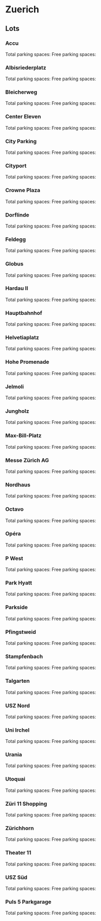 # Zuerich

## Lots

### Accu

Total parking spaces: <Value topic="parken-dd/parken-dd/Zuerich/zuerichparkhausaccu/total"/>
Free parking spaces: <Value topic="parken-dd/parken-dd/Zuerich/zuerichparkhausaccu/free"/>

### Albisriederplatz

Total parking spaces: <Value topic="parken-dd/parken-dd/Zuerich/zuerichparkhausalbisriederplatz/total"/>
Free parking spaces: <Value topic="parken-dd/parken-dd/Zuerich/zuerichparkhausalbisriederplatz/free"/>

### Bleicherweg

Total parking spaces: <Value topic="parken-dd/parken-dd/Zuerich/zuerichparkhausbleicherweg/total"/>
Free parking spaces: <Value topic="parken-dd/parken-dd/Zuerich/zuerichparkhausbleicherweg/free"/>

### Center Eleven

Total parking spaces: <Value topic="parken-dd/parken-dd/Zuerich/zuerichparkhauscentereleven/total"/>
Free parking spaces: <Value topic="parken-dd/parken-dd/Zuerich/zuerichparkhauscentereleven/free"/>

### City Parking

Total parking spaces: <Value topic="parken-dd/parken-dd/Zuerich/zuerichparkhauscityparking/total"/>
Free parking spaces: <Value topic="parken-dd/parken-dd/Zuerich/zuerichparkhauscityparking/free"/>

### Cityport

Total parking spaces: <Value topic="parken-dd/parken-dd/Zuerich/zuerichparkhauscityport/total"/>
Free parking spaces: <Value topic="parken-dd/parken-dd/Zuerich/zuerichparkhauscityport/free"/>

### Crowne Plaza

Total parking spaces: <Value topic="parken-dd/parken-dd/Zuerich/zuerichparkhauscrowneplaza/total"/>
Free parking spaces: <Value topic="parken-dd/parken-dd/Zuerich/zuerichparkhauscrowneplaza/free"/>

### Dorflinde

Total parking spaces: <Value topic="parken-dd/parken-dd/Zuerich/zuerichparkhausdorflinde/total"/>
Free parking spaces: <Value topic="parken-dd/parken-dd/Zuerich/zuerichparkhausdorflinde/free"/>

### Feldegg

Total parking spaces: <Value topic="parken-dd/parken-dd/Zuerich/zuerichparkhausfeldegg/total"/>
Free parking spaces: <Value topic="parken-dd/parken-dd/Zuerich/zuerichparkhausfeldegg/free"/>

### Globus

Total parking spaces: <Value topic="parken-dd/parken-dd/Zuerich/zuerichparkhausglobus/total"/>
Free parking spaces: <Value topic="parken-dd/parken-dd/Zuerich/zuerichparkhausglobus/free"/>

### Hardau II

Total parking spaces: <Value topic="parken-dd/parken-dd/Zuerich/zuerichparkhaushardauii/total"/>
Free parking spaces: <Value topic="parken-dd/parken-dd/Zuerich/zuerichparkhaushardauii/free"/>

### Hauptbahnhof

Total parking spaces: <Value topic="parken-dd/parken-dd/Zuerich/zuerichparkhaushauptbahnhof/total"/>
Free parking spaces: <Value topic="parken-dd/parken-dd/Zuerich/zuerichparkhaushauptbahnhof/free"/>

### Helvetiaplatz

Total parking spaces: <Value topic="parken-dd/parken-dd/Zuerich/zuerichparkhaushelvetiaplatz/total"/>
Free parking spaces: <Value topic="parken-dd/parken-dd/Zuerich/zuerichparkhaushelvetiaplatz/free"/>

### Hohe Promenade

Total parking spaces: <Value topic="parken-dd/parken-dd/Zuerich/zuerichparkhaushohepromenade/total"/>
Free parking spaces: <Value topic="parken-dd/parken-dd/Zuerich/zuerichparkhaushohepromenade/free"/>

### Jelmoli

Total parking spaces: <Value topic="parken-dd/parken-dd/Zuerich/zuerichparkhausjelmoli/total"/>
Free parking spaces: <Value topic="parken-dd/parken-dd/Zuerich/zuerichparkhausjelmoli/free"/>

### Jungholz

Total parking spaces: <Value topic="parken-dd/parken-dd/Zuerich/zuerichparkhausjungholz/total"/>
Free parking spaces: <Value topic="parken-dd/parken-dd/Zuerich/zuerichparkhausjungholz/free"/>

### Max-Bill-Platz

Total parking spaces: <Value topic="parken-dd/parken-dd/Zuerich/zuerichparkhausmaxbillplatz/total"/>
Free parking spaces: <Value topic="parken-dd/parken-dd/Zuerich/zuerichparkhausmaxbillplatz/free"/>

### Messe Zürich AG

Total parking spaces: <Value topic="parken-dd/parken-dd/Zuerich/zuerichparkhausmessezuerichag/total"/>
Free parking spaces: <Value topic="parken-dd/parken-dd/Zuerich/zuerichparkhausmessezuerichag/free"/>

### Nordhaus

Total parking spaces: <Value topic="parken-dd/parken-dd/Zuerich/zuerichparkhausnordhaus/total"/>
Free parking spaces: <Value topic="parken-dd/parken-dd/Zuerich/zuerichparkhausnordhaus/free"/>

### Octavo

Total parking spaces: <Value topic="parken-dd/parken-dd/Zuerich/zuerichparkhausoctavo/total"/>
Free parking spaces: <Value topic="parken-dd/parken-dd/Zuerich/zuerichparkhausoctavo/free"/>

### Opéra

Total parking spaces: <Value topic="parken-dd/parken-dd/Zuerich/zuerichparkhausopéra/total"/>
Free parking spaces: <Value topic="parken-dd/parken-dd/Zuerich/zuerichparkhausopéra/free"/>

### P West

Total parking spaces: <Value topic="parken-dd/parken-dd/Zuerich/zuerichparkhauspwest/total"/>
Free parking spaces: <Value topic="parken-dd/parken-dd/Zuerich/zuerichparkhauspwest/free"/>

### Park Hyatt

Total parking spaces: <Value topic="parken-dd/parken-dd/Zuerich/zuerichparkhausparkhyatt/total"/>
Free parking spaces: <Value topic="parken-dd/parken-dd/Zuerich/zuerichparkhausparkhyatt/free"/>

### Parkside

Total parking spaces: <Value topic="parken-dd/parken-dd/Zuerich/zuerichparkhausparkside/total"/>
Free parking spaces: <Value topic="parken-dd/parken-dd/Zuerich/zuerichparkhausparkside/free"/>

### Pfingstweid

Total parking spaces: <Value topic="parken-dd/parken-dd/Zuerich/zuerichparkhauspfingstweid/total"/>
Free parking spaces: <Value topic="parken-dd/parken-dd/Zuerich/zuerichparkhauspfingstweid/free"/>

### Stampfenbach

Total parking spaces: <Value topic="parken-dd/parken-dd/Zuerich/zuerichparkhausstampfenbach/total"/>
Free parking spaces: <Value topic="parken-dd/parken-dd/Zuerich/zuerichparkhausstampfenbach/free"/>

### Talgarten

Total parking spaces: <Value topic="parken-dd/parken-dd/Zuerich/zuerichparkhaustalgarten/total"/>
Free parking spaces: <Value topic="parken-dd/parken-dd/Zuerich/zuerichparkhaustalgarten/free"/>

### USZ Nord

Total parking spaces: <Value topic="parken-dd/parken-dd/Zuerich/zuerichparkhaususznord/total"/>
Free parking spaces: <Value topic="parken-dd/parken-dd/Zuerich/zuerichparkhaususznord/free"/>

### Uni Irchel

Total parking spaces: <Value topic="parken-dd/parken-dd/Zuerich/zuerichparkhausuniirchel/total"/>
Free parking spaces: <Value topic="parken-dd/parken-dd/Zuerich/zuerichparkhausuniirchel/free"/>

### Urania

Total parking spaces: <Value topic="parken-dd/parken-dd/Zuerich/zuerichparkhausurania/total"/>
Free parking spaces: <Value topic="parken-dd/parken-dd/Zuerich/zuerichparkhausurania/free"/>

### Utoquai

Total parking spaces: <Value topic="parken-dd/parken-dd/Zuerich/zuerichparkhausutoquai/total"/>
Free parking spaces: <Value topic="parken-dd/parken-dd/Zuerich/zuerichparkhausutoquai/free"/>

### Züri 11 Shopping

Total parking spaces: <Value topic="parken-dd/parken-dd/Zuerich/zuerichparkhauszueri11shopping/total"/>
Free parking spaces: <Value topic="parken-dd/parken-dd/Zuerich/zuerichparkhauszueri11shopping/free"/>

### Zürichhorn

Total parking spaces: <Value topic="parken-dd/parken-dd/Zuerich/zuerichparkhauszuerichhorn/total"/>
Free parking spaces: <Value topic="parken-dd/parken-dd/Zuerich/zuerichparkhauszuerichhorn/free"/>

### Theater 11

Total parking spaces: <Value topic="parken-dd/parken-dd/Zuerich/zuerichparkplatztheater11/total"/>
Free parking spaces: <Value topic="parken-dd/parken-dd/Zuerich/zuerichparkplatztheater11/free"/>

### USZ Süd

Total parking spaces: <Value topic="parken-dd/parken-dd/Zuerich/zuerichparkplatzuszsued/total"/>
Free parking spaces: <Value topic="parken-dd/parken-dd/Zuerich/zuerichparkplatzuszsued/free"/>

### Puls 5 Parkgarage

Total parking spaces: <Value topic="parken-dd/parken-dd/Zuerich/zuerichpuls5parkgarage/total"/>
Free parking spaces: <Value topic="parken-dd/parken-dd/Zuerich/zuerichpuls5parkgarage/free"/>

